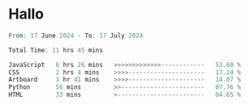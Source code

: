 # Hallo
<!--START_SECTION:waka-->

```rust
From: 17 June 2024 - To: 17 July 2024

Total Time: 11 hrs 45 mins

JavaScript   6 hrs 26 mins   >>>>>>>>>>>>>------------   53.60 %
CSS          2 hrs 4 mins    >>>>---------------------   17.24 %
Artboard     1 hr 41 mins    >>>>---------------------   14.07 %
Python       56 mins         >>-----------------------   07.76 %
HTML         33 mins         >------------------------   04.65 %
```

<!--END_SECTION:waka-->
